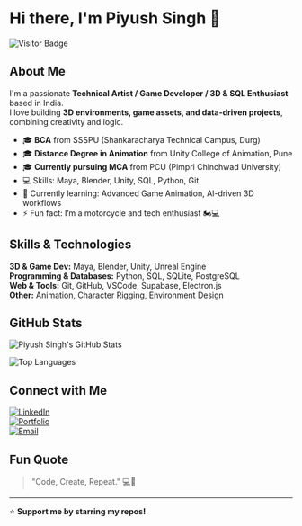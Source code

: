 <!-- Hi there 👋 -->
# Hi there, I'm Piyush Singh 👋

![Visitor Badge](https://visitor-badge.glitch.me/badge?page_id=PiyushSingh.visitor-badge)

## About Me
I'm a passionate **Technical Artist / Game Developer / 3D & SQL Enthusiast** based in India.  
I love building **3D environments, game assets, and data-driven projects**, combining creativity and logic.  

- 🎓 **BCA** from SSSPU (Shankaracharya Technical Campus, Durg)  
- 🎓 **Distance Degree in Animation** from Unity College of Animation, Pune  
- 🎓 **Currently pursuing MCA** from PCU (Pimpri Chinchwad University)  
- 💻 Skills: Maya, Blender, Unity, SQL, Python, Git  
- 🌱 Currently learning: Advanced Game Animation, AI-driven 3D workflows  
- ⚡ Fun fact: I’m a motorcycle and tech enthusiast 🏍️💻  

## Skills & Technologies
**3D & Game Dev:** Maya, Blender, Unity, Unreal Engine  
**Programming & Databases:** Python, SQL, SQLite, PostgreSQL  
**Web & Tools:** Git, GitHub, VSCode, Supabase, Electron.js  
**Other:** Animation, Character Rigging, Environment Design  

## GitHub Stats
![Piyush Singh's GitHub Stats](https://github-readme-stats.vercel.app/api?username=PiyushSingh&show_icons=true&theme=tokyonight)

![Top Languages](https://github-readme-stats.vercel.app/api/top-langs/?username=PiyushSingh&layout=compact&theme=tokyonight)

## Connect with Me
[![LinkedIn](https://img.shields.io/badge/LinkedIn-0077B5?style=for-the-badge&logo=linkedin&logoColor=white)](https://linkedin.com/in/PiyushSingh)  
[![Portfolio](https://img.shields.io/badge/Portfolio-FF5722?style=for-the-badge&logo=firefox&logoColor=white)](https://your-portfolio-link.com)  
[![Email](https://img.shields.io/badge/Email-D14836?style=for-the-badge&logo=gmail&logoColor=white)](mailto:your-email@example.com)

## Fun Quote
> "Code, Create, Repeat." 💻🎨

---
⭐️ **Support me by starring my repos!**
